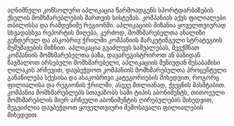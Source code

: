 აღნიშნული კონსოლური აპლიკაცია წარმოადგენს სპორტდარბაზების ქსელის მომხმარებლების მართვის სისტემას. კომპანიას აქვს ფილიალები თბილისსა და რამდენიმე რეგიონში. აპლიკაციის მიზანია ყოველთვიურად სხვადასხვა რეპორტის მიღება, კერძოდ, მომხმარებელთა ანალიზი გენდერულ და ასკობრივ ჭრილში კომპანიის მარკეტინგული სტრატეგიის შემუშავების მიზნით. აპლიკაცია გვაძლევს საშუალებას, შევქმნათ კომპანიის მომხმარებელთა ბაზა, დავარეგისტრიროთ ან ბაზიდან წავშალოთ არსებული მომხმარებელი, აპლიკაციის მენიუდან შესაბამისი ღილაკის არჩევით, დავბეჭდოთ კომპანიის მომხმარებელთა პროცენტული განაწილება სქესისა და ასაკობრივი კატეგორიების მიხედვით, როგორც ფილიალისა და რეგიონის ჭრილში, ასევე მთლიანად, ქვეყნის მასშტაბით. კომპანია მომხმარებლებს სთავაზობს სამი ტიპის აბონიმენტს, თითოეული მომხმარებლის მიერ არჩეული აბონიმენტის ღირებულების მიხედვით, შეგვიძლია დავბეჭდოთ ყოველთვიური შემოსავალი ფილიალების მიხედვით.
